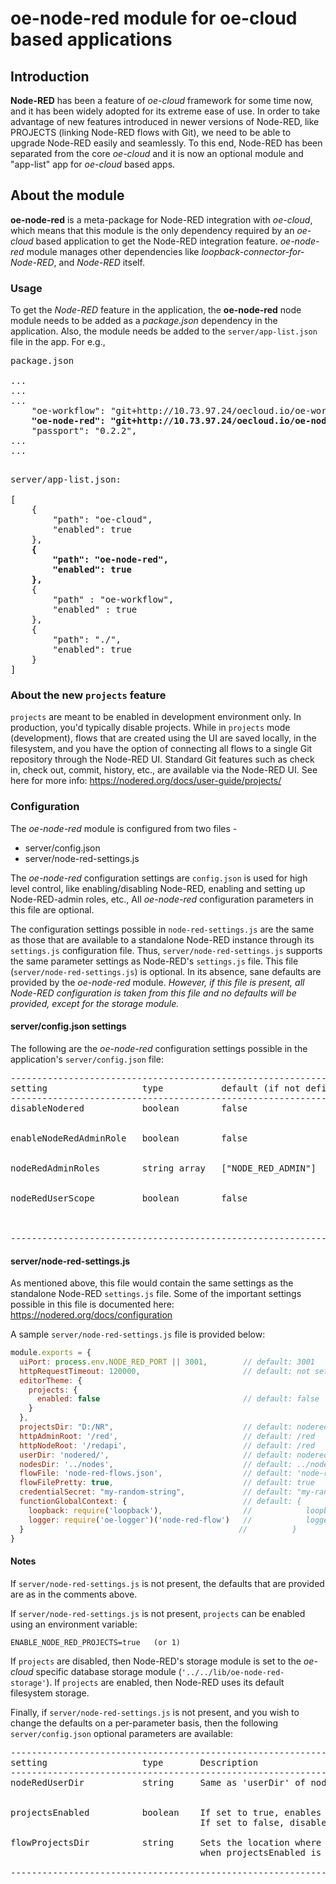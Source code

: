 # oe-node-red module for oe-cloud based applications

## Introduction
**Node-RED** has been a feature of *oe-cloud* framework for some time now, and it has been widely adopted for its extreme ease of use. 
In order to take advantage of new features introduced in newer versions of Node-RED, like PROJECTS (linking Node-RED flows with Git), 
we need to be able to upgrade Node-RED easily and seamlessly.
To this end, Node-RED has been separated from the core *oe-cloud* and it is now an optional module and "app-list" app for *oe-cloud* based apps.

## About the module
**oe-node-red** is a meta-package for Node-RED integration with *oe-cloud*, which means that this module is the only dependency required by an
*oe-cloud* based application to get the Node-RED integration feature. *oe-node-red* module manages other dependencies like *loopback-connector-for-Node-RED*,
and *Node-RED* itself.

### Usage
To get the *Node-RED* feature in the application, the **oe-node-red** node module needs to be added as a *package.json* dependency in the application. 
Also, the module needs be added to the `server/app-list.json` file in the app. For e.g.,

<pre>
package.json

...
...
...
    "oe-workflow": "git+http://10.73.97.24/oecloud.io/oe-workflow.git#master",
    <b>"oe-node-red": "git+http://10.73.97.24/oecloud.io/oe-node-red.git#master",</b>
    "passport": "0.2.2",
...
...

</pre>

<pre>
server/app-list.json:

[
    {
        "path": "oe-cloud",
        "enabled": true
    },
    <b>{
        "path": "oe-node-red",
        "enabled": true
    },</b>
	{
		"path" : "oe-workflow",
		"enabled" : true
	},
	{
        "path": "./",
        "enabled": true
    }
]
</pre>


### About the new `projects` feature

`projects` are meant to be enabled in development environment only. In production, you'd typically 
disable projects. While in `projects` mode (development), flows that are created using the UI are 
saved locally, in the filesystem, and you have the option of connecting all flows to a single Git 
repository through the Node-RED UI. Standard Git features such as check in, check out, commit,
history, etc., are available via the Node-RED UI.
See here for more info: https://nodered.org/docs/user-guide/projects/


### Configuration

The *oe-node-red* module is configured from two files - 

* server/config.json
* server/node-red-settings.js

The *oe-node-red* configuration settings are `config.json` is used for high level control, like enabling/disabling Node-RED, 
enabling and setting up Node-RED-admin roles, etc., All *oe-node-red* configuration parameters in this file are optional. 

The configuration settings possible in `node-red-settings.js` are the same as those that are available to a standalone Node-RED
instance through its `settings.js` configuration file. Thus, `server/node-red-settings.js` supports the same parameter settings
as Node-RED's `settings.js` file. This file (`server/node-red-settings.js`) is optional. In its absence, sane defaults are provided 
by the *oe-node-red* module. 
*However, if this file is present, all Node-RED configuration is taken from this file and no defaults will be provided, except for the storage module.*

#### server/config.json settings

The following are the *oe-node-red* configuration settings possible in the application's `server/config.json` file:
<pre>
-------------------------------------------------------------------------------------------------------------------
setting                  type           default (if not defined)  Description          
-------------------------------------------------------------------------------------------------------------------
disableNodered           boolean        false                     Use this to turn off Node-RED (despite having the *oe-node-red* module)
                                                                  by setting this parameter to true.
                                                                  
enableNodeRedAdminRole   boolean        false                     Use this to allow only users having certain roles to access the Node-RED UI
                                                                  by setting this parameter to true. Default is to allow all users access.
                                                                  
nodeRedAdminRoles        string array   ["NODE_RED_ADMIN"]        Use this to setup which roles have access to the Node-RED UI. Applicable 
                                                                  only if enableNodeRedAdminRole is true.
                                                                  
nodeRedUserScope         boolean        false                     Use this to configure the basis for Node-RED flow isolation (for access).
                                                                  Setting this to true causes the flows to be isolated based on user. So user A
                                                                  can see and edit only flows created by him, but cannot access user B's flows.
                                                                  Setting this to false (the default) causes flows to be isolated based on tenant.
-------------------------------------------------------------------------------------------------------------------                                                                  
</pre>


#### server/node-red-settings.js

As mentioned above, this file would contain the same settings as the standalone Node-RED `settings.js` file. 
Some of the important settings possible in this file is documented here: https://nodered.org/docs/configuration

A sample `server/node-red-settings.js` file is provided below:

```javascript
module.exports = {
  uiPort: process.env.NODE_RED_PORT || 3001,        // default: 3001
  httpRequestTimeout: 120000,                       // default: not set
  editorTheme: {       
    projects: {
      enabled: false                                // default: false
    }
  },
  projectsDir: "D:/NR",                             // default: nodered/projects
  httpAdminRoot: '/red',                            // default: /red
  httpNodeRoot: '/redapi',                          // default: /red
  userDir: 'nodered/',                              // default: nodered/
  nodesDir: '../nodes',                             // default: ../nodes
  flowFile: 'node-red-flows.json',                  // default: 'node-red-flows.json'
  flowFilePretty: true,                             // default: true
  credentialSecret: "my-random-string",             // default: "my-random-string"
  functionGlobalContext: {                          // default: {
    loopback: require('loopback'),                  //            loopback: require('loopback'),
    logger: require('oe-logger')('node-red-flow')   //            logger: require('oe-logger')('node-red-flow')
  }                                                //          }
}

```

#### Notes

If `server/node-red-settings.js` is not present, the defaults that are provided are as in the comments above.

If `server/node-red-settings.js` is not present, `projects` can be enabled using an environment variable:
```console
ENABLE_NODE_RED_PROJECTS=true   (or 1)
```


If `projects` are disabled, then Node-RED's storage module is set to the *oe-cloud* specific database 
storage module (`'../../lib/oe-node-red-storage'`). 
If `projects` are enabled, then Node-RED uses its default filesystem storage. 


Finally, if `server/node-red-settings.js` is not present, and you wish to change the defaults on a 
per-parameter basis, then the following `server/config.json` optional parameters are available:

<pre>
-------------------------------------------------------------------------------------------------------------------
setting                  type       Description          
-------------------------------------------------------------------------------------------------------------------
nodeRedUserDir           string     Same as 'userDir' of node-red-settings.js
                                    

projectsEnabled          boolean    If set to true, enables projects and disables oe-node-red-storage module
                                    If set to false, disables projects and enables oe-node-red-storage module

flowProjectsDir          string     Sets the location where Node-RED stores the flow Git projects. Applicable
                                    when projectsEnabled is set to true.

-------------------------------------------------------------------------------------------------------------------                                                                  
</pre>



